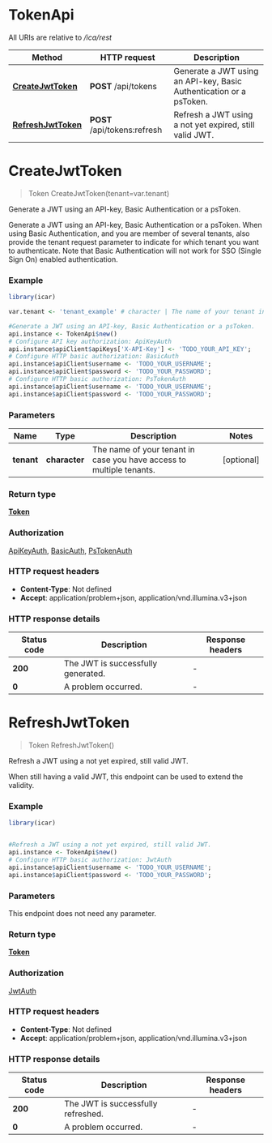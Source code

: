 # TokenApi

All URIs are relative to */ica/rest*

Method | HTTP request | Description
------------- | ------------- | -------------
[**CreateJwtToken**](TokenApi.md#CreateJwtToken) | **POST** /api/tokens | Generate a JWT using an API-key, Basic Authentication or a psToken.
[**RefreshJwtToken**](TokenApi.md#RefreshJwtToken) | **POST** /api/tokens:refresh | Refresh a JWT using a not yet expired, still valid JWT.


# **CreateJwtToken**
> Token CreateJwtToken(tenant=var.tenant)

Generate a JWT using an API-key, Basic Authentication or a psToken.

Generate a JWT using an API-key, Basic Authentication or a psToken. When using Basic Authentication, and you are member of several tenants, also provide the tenant request parameter to indicate for which tenant you want to authenticate. Note that Basic Authentication will not work for SSO (Single Sign On) enabled authentication.

### Example
```R
library(icar)

var.tenant <- 'tenant_example' # character | The name of your tenant in case you have access to multiple tenants.

#Generate a JWT using an API-key, Basic Authentication or a psToken.
api.instance <- TokenApi$new()
# Configure API key authorization: ApiKeyAuth
api.instance$apiClient$apiKeys['X-API-Key'] <- 'TODO_YOUR_API_KEY';
# Configure HTTP basic authorization: BasicAuth
api.instance$apiClient$username <- 'TODO_YOUR_USERNAME';
api.instance$apiClient$password <- 'TODO_YOUR_PASSWORD';
# Configure HTTP basic authorization: PsTokenAuth
api.instance$apiClient$username <- 'TODO_YOUR_USERNAME';
api.instance$apiClient$password <- 'TODO_YOUR_PASSWORD';
```

### Parameters

Name | Type | Description  | Notes
------------- | ------------- | ------------- | -------------
 **tenant** | **character**| The name of your tenant in case you have access to multiple tenants. | [optional] 

### Return type

[**Token**](Token.md)

### Authorization

[ApiKeyAuth](../README.md#ApiKeyAuth), [BasicAuth](../README.md#BasicAuth), [PsTokenAuth](../README.md#PsTokenAuth)

### HTTP request headers

 - **Content-Type**: Not defined
 - **Accept**: application/problem+json, application/vnd.illumina.v3+json

### HTTP response details
| Status code | Description | Response headers |
|-------------|-------------|------------------|
| **200** | The JWT is successfully generated. |  -  |
| **0** | A problem occurred. |  -  |

# **RefreshJwtToken**
> Token RefreshJwtToken()

Refresh a JWT using a not yet expired, still valid JWT.

When still having a valid JWT, this endpoint can be used to extend the validity.

### Example
```R
library(icar)


#Refresh a JWT using a not yet expired, still valid JWT.
api.instance <- TokenApi$new()
# Configure HTTP basic authorization: JwtAuth
api.instance$apiClient$username <- 'TODO_YOUR_USERNAME';
api.instance$apiClient$password <- 'TODO_YOUR_PASSWORD';
```

### Parameters
This endpoint does not need any parameter.

### Return type

[**Token**](Token.md)

### Authorization

[JwtAuth](../README.md#JwtAuth)

### HTTP request headers

 - **Content-Type**: Not defined
 - **Accept**: application/problem+json, application/vnd.illumina.v3+json

### HTTP response details
| Status code | Description | Response headers |
|-------------|-------------|------------------|
| **200** | The JWT is successfully refreshed. |  -  |
| **0** | A problem occurred. |  -  |

